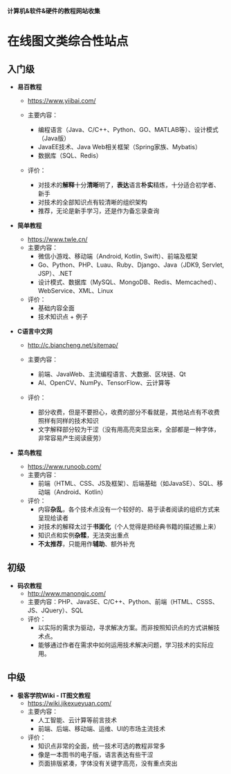 **计算机&软件&硬件的教程网站收集**



# 在线图文类综合性站点



## 入门级



- **易百教程**

  - https://www.yiibai.com/
  - 主要内容：
    - 编程语言（Java、C/C++、Python、GO、MATLAB等）、设计模式（Java版）
    - JavaEE技术、Java Web相关框架（Spring家族、Mybatis）
    - 数据库（SQL、Redis）

  - 评价：
    - 对技术的**解释**十分**清晰**明了，**表达**语言**朴实**精炼，十分适合初学者、新手
    - 对技术的全部知识点有较清晰的组织架构
    - 推荐，无论是新手学习，还是作为备忘录查询



- **简单教程**
  - https://www.twle.cn/
  - 主要内容：
    - 微信小游戏、移动端（Android, Kotlin, Swift）、前端及框架
    - Go、Python、PHP、Luau、Ruby、Django、Java（JDK9, Servlet, JSP）、.NET
    - 设计模式、数据库（MySQL、MongoDB、Redis、Memcached）、WebService、XML、Linux
  - 评价：
    - 基础内容全面
    - 技术知识点 + 例子



- **C语言中文网**

  - http://c.biancheng.net/sitemap/
  - 主要内容：
    - 前端、JavaWeb、主流编程语言、大数据、区块链、Qt
    - AI、OpenCV、NumPy、TensorFlow、云计算等

  - 评价：
    - 部分收费，但是不要担心，收费的部分不看就是，其他站点有不收费照样有同样的技术知识
    - 文字解释部分较为干涩（没有用高亮突显出来，全部都是一种字体，非常容易产生阅读疲劳）





- **菜鸟教程**
  - https://www.runoob.com/
  - 主要内容：
    - 前端（HTML、CSS、JS及框架）、后端基础（如JavaSE）、SQL、移动端（Android、Kotlin）
  - 评价：
    - 内容**杂乱**，各个技术点没有一个较好的、易于读者阅读的组织方式来呈现给读者
    - 对技术的解释太过于**书面化**（个人觉得是把经典书籍的描述搬上来）
    - 知识点和实例**杂糅**，无法突出重点
    - **不太推荐**，只能用作**辅助**、额外补充





## 初级





- **码农教程**
  - http://www.manongjc.com/
  - 主要内容：PHP、JavaSE、C/C++、Python、前端（HTML、CSSS、JS、JQuery）、SQL
  - 评价：
    - 以实际的需求为驱动，寻求解决方案。而非按照知识点的方式讲解技术点。
    - 能够通过作者在需求中如何运用技术解决问题，学习技术的实际应用。







## 中级



- **极客学院Wiki - IT图文教程**
  - https://wiki.jikexueyuan.com/
  - 主要内容：
    - 人工智能、云计算等前言技术
    - 前端、后端、移动端、运维、UI的市场主流技术
  - 评价：
    - 知识点非常的全面，统一技术可选的教程非常多
    - 像是一本图书的电子版，语言表达有些干涩
    - 页面排版紧凑，字体没有关键字高亮，没有重点突出



















